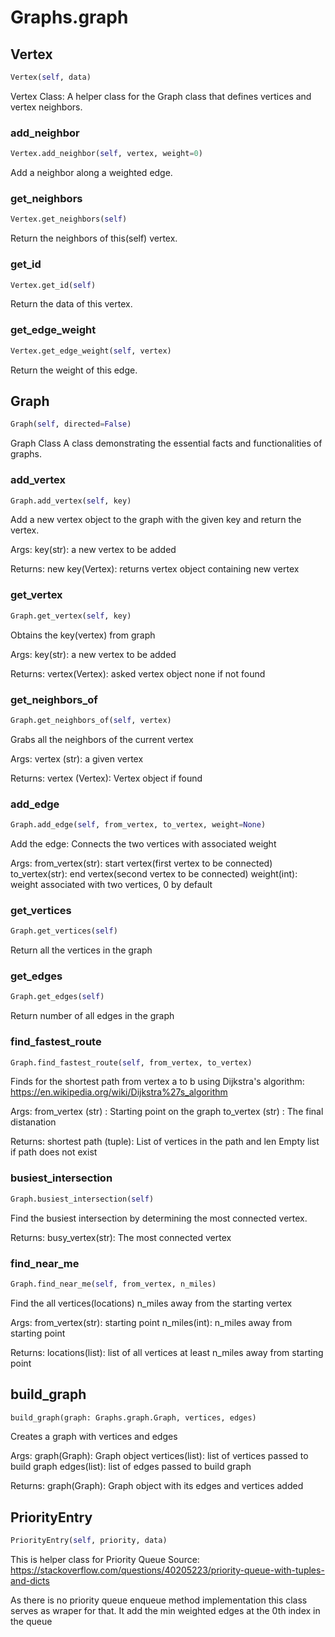 # Graphs.graph

## Vertex
```python
Vertex(self, data)
```
Vertex Class:
A helper class for the Graph class that defines vertices and vertex
neighbors.

### add_neighbor
```python
Vertex.add_neighbor(self, vertex, weight=0)
```
Add a neighbor along a weighted edge.
### get_neighbors
```python
Vertex.get_neighbors(self)
```
Return the neighbors of this(self) vertex.
### get_id
```python
Vertex.get_id(self)
```
Return the data of this vertex.
### get_edge_weight
```python
Vertex.get_edge_weight(self, vertex)
```
Return the weight of this edge.
## Graph
```python
Graph(self, directed=False)
```
Graph Class A class demonstrating the essential
facts and functionalities of graphs.

### add_vertex
```python
Graph.add_vertex(self, key)
```
Add a new vertex object to the graph with the given key and return
the vertex.

Args:
    key(str): a new vertex to be added

Returns:
    new key(Vertex): returns vertex object containing new vertex

### get_vertex
```python
Graph.get_vertex(self, key)
```
Obtains the key(vertex) from graph

Args:
    key(str): a new vertex to be added

Returns:
    vertex(Vertex): asked vertex object none if not found

### get_neighbors_of
```python
Graph.get_neighbors_of(self, vertex)
```
Grabs all the neighbors of the current vertex

Args:
    vertex (str): a given vertex

Returns:
    vertex (Vertex): Vertex object if found

### add_edge
```python
Graph.add_edge(self, from_vertex, to_vertex, weight=None)
```
Add the edge: Connects the two vertices with associated weight

Args:
    from_vertex(str): start vertex(first vertex to be connected)
    to_vertex(str): end vertex(second vertex to be connected)
    weight(int): weight associated with two vertices, 0 by default

### get_vertices
```python
Graph.get_vertices(self)
```
Return all the vertices in the graph
### get_edges
```python
Graph.get_edges(self)
```
Return number of all edges in the graph
### find_fastest_route
```python
Graph.find_fastest_route(self, from_vertex, to_vertex)
```
Finds for the shortest path from vertex a to b using
Dijkstra's algorithm:
https://en.wikipedia.org/wiki/Dijkstra%27s_algorithm

Args:
    from_vertex (str) : Starting point on the graph
    to_vertex (str) : The final distanation

Returns:
    shortest path (tuple): List of vertices in the path and len
                            Empty list if path does not exist

### busiest_intersection
```python
Graph.busiest_intersection(self)
```
Find the busiest intersection by determining the most connected
vertex.

Returns:
    busy_vertex(str): The most connected vertex

### find_near_me
```python
Graph.find_near_me(self, from_vertex, n_miles)
```
Find the all vertices(locations) n_miles away from the starting
vertex

Args:
    from_vertex(str): starting point
    n_miles(int): n_miles away from starting point

Returns:
    locations(list): list of all vertices at least n_miles away
    from starting point

## build_graph
```python
build_graph(graph: Graphs.graph.Graph, vertices, edges)
```
Creates a graph with vertices and edges

Args:
    graph(Graph): Graph object
    vertices(list): list of vertices passed to build graph
    edges(list): list of edges passed to build graph

Returns:
    graph(Graph): Graph object with its edges and vertices added

## PriorityEntry
```python
PriorityEntry(self, priority, data)
```
This is helper class for Priority Queue
Source: https://stackoverflow.com/questions/40205223/priority-queue-with-tuples-and-dicts

As there is no priority queue enqueue method implementation
this class serves as wraper for that. It add the min weighted edges
at the 0th index in the queue

